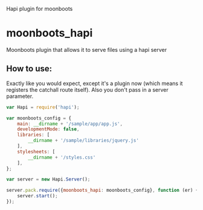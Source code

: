Hapi plugin for moonboots
# moonboots_hapi

Moonboots plugin that allows it to serve files using a hapi server

## How to use:

Exactly like you would expect, except it's a plugin now (which means it
registers the catchall route itself).  Also you don't pass in a server
parameter.

```js
var Hapi = require('hapi');

var moonboots_config = {
    main: __dirname + '/sample/app/app.js',
    developmentMode: false,
    libraries: [
        __dirname + '/sample/libraries/jquery.js'
    ],
    stylesheets: [
        __dirname + '/styles.css'
    ],
};

var server = new Hapi.Server();

server.pack.require({moonboots_hapi: moonboots_config}, function (er) {
    server.start();
});
